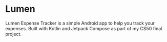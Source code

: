 # Lumen

Lumen Expense Tracker is a simple Android app to help you track your expenses. Built with Kotlin and Jetpack Compose as part of my CS50 final project.
